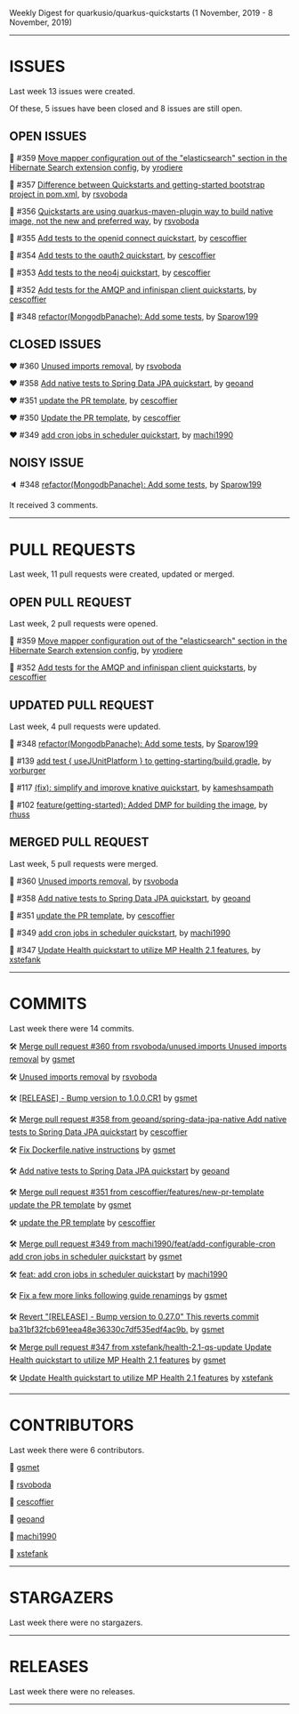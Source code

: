 Weekly Digest for quarkusio/quarkus-quickstarts (1 November, 2019 - 8 November, 2019)



 - - - 

# ISSUES

Last week 13 issues were created.

Of these, 5 issues have been closed and 8 issues are still open.

## OPEN ISSUES

:green_heart: #359 [Move mapper configuration out of the "elasticsearch" section in the Hibernate Search extension config](https://github.com/quarkusio/quarkus-quickstarts/pull/359), by [yrodiere](https://github.com/yrodiere)

:green_heart: #357 [Difference between Quickstarts and getting-started bootstrap project in pom.xml](https://github.com/quarkusio/quarkus-quickstarts/issues/357), by [rsvoboda](https://github.com/rsvoboda)

:green_heart: #356 [Quickstarts are using quarkus-maven-plugin way to build native image, not the new and preferred way](https://github.com/quarkusio/quarkus-quickstarts/issues/356), by [rsvoboda](https://github.com/rsvoboda)

:green_heart: #355 [Add tests to the openid connect quickstart](https://github.com/quarkusio/quarkus-quickstarts/issues/355), by [cescoffier](https://github.com/cescoffier)

:green_heart: #354 [Add tests to the oauth2 quickstart](https://github.com/quarkusio/quarkus-quickstarts/issues/354), by [cescoffier](https://github.com/cescoffier)

:green_heart: #353 [Add tests to the neo4j quickstart](https://github.com/quarkusio/quarkus-quickstarts/issues/353), by [cescoffier](https://github.com/cescoffier)

:green_heart: #352 [Add tests for the AMQP and infinispan client quickstarts](https://github.com/quarkusio/quarkus-quickstarts/pull/352), by [cescoffier](https://github.com/cescoffier)

:green_heart: #348 [refactor(MongodbPanache): Add some tests](https://github.com/quarkusio/quarkus-quickstarts/pull/348), by [Sparow199](https://github.com/Sparow199)

## CLOSED ISSUES

:heart: #360 [Unused imports removal](https://github.com/quarkusio/quarkus-quickstarts/pull/360), by [rsvoboda](https://github.com/rsvoboda)

:heart: #358 [Add native tests to Spring Data JPA quickstart](https://github.com/quarkusio/quarkus-quickstarts/pull/358), by [geoand](https://github.com/geoand)

:heart: #351 [update the PR template](https://github.com/quarkusio/quarkus-quickstarts/pull/351), by [cescoffier](https://github.com/cescoffier)

:heart: #350 [Update the PR template](https://github.com/quarkusio/quarkus-quickstarts/pull/350), by [cescoffier](https://github.com/cescoffier)

:heart: #349 [add cron jobs in scheduler quickstart](https://github.com/quarkusio/quarkus-quickstarts/pull/349), by [machi1990](https://github.com/machi1990)

## NOISY ISSUE

:speaker: #348 [refactor(MongodbPanache): Add some tests](https://github.com/quarkusio/quarkus-quickstarts/pull/348), by [Sparow199](https://github.com/Sparow199)

It received 3 comments.



 - - - 

# PULL REQUESTS

Last week, 11 pull requests were created, updated or merged.

## OPEN PULL REQUEST

Last week, 2 pull requests were opened.

:green_heart: #359 [Move mapper configuration out of the "elasticsearch" section in the Hibernate Search extension config](https://github.com/quarkusio/quarkus-quickstarts/pull/359), by [yrodiere](https://github.com/yrodiere)

:green_heart: #352 [Add tests for the AMQP and infinispan client quickstarts](https://github.com/quarkusio/quarkus-quickstarts/pull/352), by [cescoffier](https://github.com/cescoffier)

## UPDATED PULL REQUEST

Last week, 4 pull requests were updated.

:yellow_heart: #348 [refactor(MongodbPanache): Add some tests](https://github.com/quarkusio/quarkus-quickstarts/pull/348), by [Sparow199](https://github.com/Sparow199)

:yellow_heart: #139 [add test { useJUnitPlatform } to getting-starting/build.gradle](https://github.com/quarkusio/quarkus-quickstarts/pull/139), by [vorburger](https://github.com/vorburger)

:yellow_heart: #117 [(fix): simplify and improve knative quickstart](https://github.com/quarkusio/quarkus-quickstarts/pull/117), by [kameshsampath](https://github.com/kameshsampath)

:yellow_heart: #102 [feature(getting-started): Added DMP for building the image](https://github.com/quarkusio/quarkus-quickstarts/pull/102), by [rhuss](https://github.com/rhuss)

## MERGED PULL REQUEST

Last week, 5 pull requests were merged.

:purple_heart: #360 [Unused imports removal](https://github.com/quarkusio/quarkus-quickstarts/pull/360), by [rsvoboda](https://github.com/rsvoboda)

:purple_heart: #358 [Add native tests to Spring Data JPA quickstart](https://github.com/quarkusio/quarkus-quickstarts/pull/358), by [geoand](https://github.com/geoand)

:purple_heart: #351 [update the PR template](https://github.com/quarkusio/quarkus-quickstarts/pull/351), by [cescoffier](https://github.com/cescoffier)

:purple_heart: #349 [add cron jobs in scheduler quickstart](https://github.com/quarkusio/quarkus-quickstarts/pull/349), by [machi1990](https://github.com/machi1990)

:purple_heart: #347 [Update Health quickstart to utilize MP Health 2.1 features](https://github.com/quarkusio/quarkus-quickstarts/pull/347), by [xstefank](https://github.com/xstefank)



 - - - 

# COMMITS

Last week there were 14 commits.

:hammer_and_wrench: [Merge pull request #360 from rsvoboda/unused.imports  Unused imports removal](https://github.com/quarkusio/quarkus-quickstarts/commit/191b61c1793f56d958f7cfa2c02338a8018fe3d1) by [gsmet](https://github.com/gsmet)

:hammer_and_wrench: [Unused imports removal](https://github.com/quarkusio/quarkus-quickstarts/commit/fb897e6ad875b609a856807c445552a7b4eabe85) by [rsvoboda](https://github.com/rsvoboda)

:hammer_and_wrench: [[RELEASE] - Bump version to 1.0.0.CR1](https://github.com/quarkusio/quarkus-quickstarts/commit/a158465c947e786f888e5dbe27ab61291a91a52a) by [gsmet](https://github.com/gsmet)

:hammer_and_wrench: [Merge pull request #358 from geoand/spring-data-jpa-native  Add native tests to Spring Data JPA quickstart](https://github.com/quarkusio/quarkus-quickstarts/commit/be35ac207191b302cbcd74a5e85516fb3a3804da) by [cescoffier](https://github.com/cescoffier)

:hammer_and_wrench: [Fix Dockerfile.native instructions](https://github.com/quarkusio/quarkus-quickstarts/commit/8e08b71fb78de351d8fa2024d029dec7230562f7) by [gsmet](https://github.com/gsmet)

:hammer_and_wrench: [Add native tests to Spring Data JPA quickstart](https://github.com/quarkusio/quarkus-quickstarts/commit/92cab20e904f5f1b5feb20c12e3c48d3ccbc74d9) by [geoand](https://github.com/geoand)

:hammer_and_wrench: [Merge pull request #351 from cescoffier/features/new-pr-template  update the PR template](https://github.com/quarkusio/quarkus-quickstarts/commit/a713456ce1a8e44173b8d0d18430ec52b1aa17ed) by [gsmet](https://github.com/gsmet)

:hammer_and_wrench: [update the PR template](https://github.com/quarkusio/quarkus-quickstarts/commit/83af401fc1810befaf0ce59be3a06007fb0d4b45) by [cescoffier](https://github.com/cescoffier)

:hammer_and_wrench: [Merge pull request #349 from machi1990/feat/add-configurable-cron  add cron jobs in scheduler quickstart](https://github.com/quarkusio/quarkus-quickstarts/commit/195a532f16e338ecb0c2501689f85e61aa9584a4) by [gsmet](https://github.com/gsmet)

:hammer_and_wrench: [feat: add cron jobs in scheduler quickstart](https://github.com/quarkusio/quarkus-quickstarts/commit/56014e7c8fd724439e4a4a860d4b11bad8b6848f) by [machi1990](https://github.com/machi1990)

:hammer_and_wrench: [Fix a few more links following guide renamings](https://github.com/quarkusio/quarkus-quickstarts/commit/6b811c8d9b97c283837d914701a7aeb8e39f0beb) by [gsmet](https://github.com/gsmet)

:hammer_and_wrench: [Revert "[RELEASE] - Bump version to 0.27.0"  This reverts commit ba31bf32fcb691eea48e36330c7df535edf4ac9b.](https://github.com/quarkusio/quarkus-quickstarts/commit/4888abdc617179a64cadd32bfaaf64023b977d4c) by [gsmet](https://github.com/gsmet)

:hammer_and_wrench: [Merge pull request #347 from xstefank/health-2.1-qs-update  Update Health quickstart to utilize MP Health 2.1 features](https://github.com/quarkusio/quarkus-quickstarts/commit/cfcb56a1504c0ecc55957114e3d49ac89d818112) by [gsmet](https://github.com/gsmet)

:hammer_and_wrench: [Update Health quickstart to utilize MP Health 2.1 features](https://github.com/quarkusio/quarkus-quickstarts/commit/55c9b08ec0bb22f1b99fe7c4d5f0bc427315d8a1) by [xstefank](https://github.com/xstefank)



 - - - 

# CONTRIBUTORS

Last week there were 6 contributors.

:bust_in_silhouette: [gsmet](https://github.com/gsmet)

:bust_in_silhouette: [rsvoboda](https://github.com/rsvoboda)

:bust_in_silhouette: [cescoffier](https://github.com/cescoffier)

:bust_in_silhouette: [geoand](https://github.com/geoand)

:bust_in_silhouette: [machi1990](https://github.com/machi1990)

:bust_in_silhouette: [xstefank](https://github.com/xstefank)



 - - - 

# STARGAZERS

Last week there were no stargazers.



 - - - 

# RELEASES

Last week there were no releases.



 - - - 



